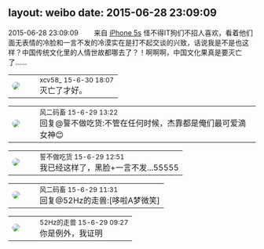 layout: weibo
date: 2015-06-28 23:09:09
---
<meta name="referrer" content="no-referrer" />

2015-06-28 23:09:09  &nbsp;&nbsp;&nbsp;&nbsp;&nbsp;&nbsp; 来自 <a href="sinaweibo://customweibosource" rel="nofollow">iPhone 5s</a>
怪不得IT狗们不招人喜欢，看着他们面无表情的冷脸和一言不发的冷漠实在是打不起交谈的兴致，话说我是不是也这样？中国传统文化里的人情世故都哪去了？！啊啊啊，中国文化果真是要灭亡了…… ​​​

<table style="width: 100%;">
  <tr>
    <td style="width: 40px;"><img style="border-radius:50%" src="https://tva3.sinaimg.cn/crop.0.0.1242.1242.50/801f7e9ajw8f3peekcgoqj20yi0yidg9.jpg?KID=imgbed,tva&Expires=1624464466&ssig=S2rkwzD5sg"></td>
    <td colspan="2"><small>xcv58_ 15-6-30 18:07</small><br/>灭亡了才好。</td>
  </tr>
</table>

<table style="width: 100%;">
  <tr>
    <td style="width: 40px;"><img style="border-radius:50%" src="https://tva3.sinaimg.cn/crop.0.0.639.639.50/6d2a6003jw8f3idy69w2gj20hs0hrt9g.jpg?KID=imgbed,tva&Expires=1624464466&ssig=FYSsYL5ocE"></td>
    <td colspan="2"><small>风二码畜 15-6-29 13:22</small><br/>回复@誓不做吃货:不管在任何时候，杰靠都是俺们最可爱滴女神😊</td>
  </tr>
</table>

<table style="width: 100%;">
  <tr>
    <td style="width: 40px;"><img style="border-radius:50%" src="https://tva1.sinaimg.cn/crop.0.0.640.640.50/86f7338fjw8edkav0whx0j20hs0hswfv.jpg?KID=imgbed,tva&Expires=1624464466&ssig=vwCr0gzGBe"></td>
    <td colspan="2"><small>誓不做吃货 15-6-29 12:51</small><br/>我已经这样了，黑脸+一言不发...55555</td>
  </tr>
</table>

<table style="width: 100%;">
  <tr>
    <td style="width: 40px;"><img style="border-radius:50%" src="https://tva3.sinaimg.cn/crop.0.0.639.639.50/6d2a6003jw8f3idy69w2gj20hs0hrt9g.jpg?KID=imgbed,tva&Expires=1624464466&ssig=FYSsYL5ocE"></td>
    <td colspan="2"><small>风二码畜 15-6-29 11:31</small><br/>回复@52Hz的走兽:[哆啦A梦微笑]</td>
  </tr>
</table>

<table style="width: 100%;">
  <tr>
    <td style="width: 40px;"><img style="border-radius:50%" src="https://tva4.sinaimg.cn/crop.0.0.180.180.50/8beaf773jw1e8qgp5bmzyj2050050aa8.jpg?KID=imgbed,tva&Expires=1624464466&ssig=jy9DtcDTgI"></td>
    <td colspan="2"><small>52Hz的走兽 15-6-29 09:27</small><br/>你是例外，我证明</td>
  </tr>
</table>
